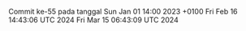 Commit ke-55 pada tanggal Sun Jan 01 14:00 2023 +0100
Fri Feb 16 14:43:06 UTC 2024
Fri Mar 15 06:43:09 UTC 2024
